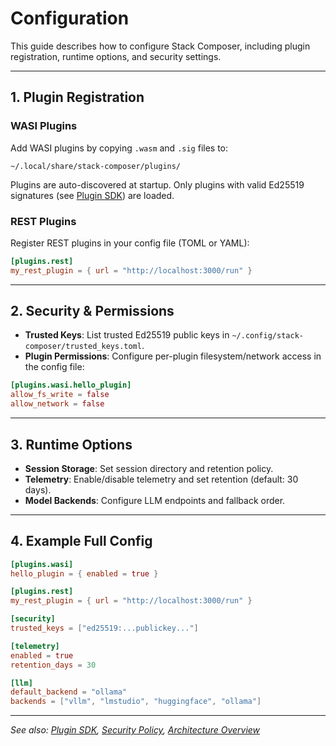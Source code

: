 # Configuration

This guide describes how to configure Stack Composer, including plugin registration, runtime options, and security settings.

---

## 1. Plugin Registration

### WASI Plugins

Add WASI plugins by copying `.wasm` and `.sig` files to:

```
~/.local/share/stack-composer/plugins/
```

Plugins are auto-discovered at startup. Only plugins with valid Ed25519 signatures (see [Plugin SDK](plugin-sdk/README.md)) are loaded.

### REST Plugins

Register REST plugins in your config file (TOML or YAML):

```toml
[plugins.rest]
my_rest_plugin = { url = "http://localhost:3000/run" }
```

---

## 2. Security & Permissions

- **Trusted Keys**: List trusted Ed25519 public keys in `~/.config/stack-composer/trusted_keys.toml`.
- **Plugin Permissions**: Configure per-plugin filesystem/network access in the config file:

```toml
[plugins.wasi.hello_plugin]
allow_fs_write = false
allow_network = false
```

---

## 3. Runtime Options

- **Session Storage**: Set session directory and retention policy.
- **Telemetry**: Enable/disable telemetry and set retention (default: 30 days).
- **Model Backends**: Configure LLM endpoints and fallback order.

---

## 4. Example Full Config

```toml
[plugins.wasi]
hello_plugin = { enabled = true }

[plugins.rest]
my_rest_plugin = { url = "http://localhost:3000/run" }

[security]
trusted_keys = ["ed25519:...publickey..."]

[telemetry]
enabled = true
retention_days = 30

[llm]
default_backend = "ollama"
backends = ["vllm", "lmstudio", "huggingface", "ollama"]
```

---

_See also: [Plugin SDK](plugin-sdk/README.md), [Security Policy](security-policy.md), [Architecture Overview](architecture-overview.md)_
